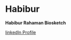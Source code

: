 # Habibur


**Habibur Rahaman Biosketch**


[linkedln Profile](https://www.linkedin.com/in/habibur-rahaman-00a37117a/)
